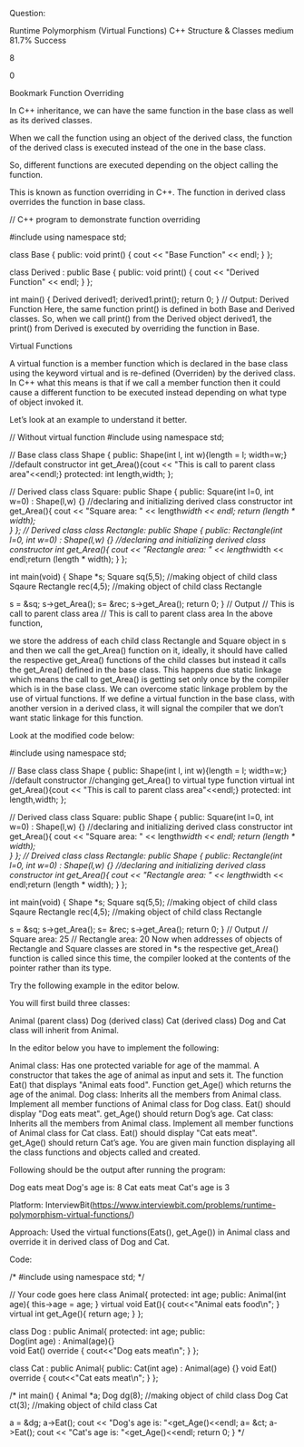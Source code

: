 Question:

Runtime Polymorphism (Virtual Functions)
C++
Structure & Classes
medium
81.7% Success

8

0

Bookmark
Function Overriding

In C++ inheritance, we can have the same function in the base class as well as its derived classes.

When we call the function using an object of the derived class, the function of the derived class is executed instead of the one in the base class.

So, different functions are executed depending on the object calling the function.

This is known as function overriding in C++. The function in derived class overrides the function in base class.

// C++ program to demonstrate function overriding

#include <iostream>
using namespace std;

class Base {
   public:
    void print() {
        cout << "Base Function" << endl;
    }
};

class Derived : public Base {
   public:
    void print() {
        cout << "Derived Function" << endl;
    }
};

int main() {
    Derived derived1;
    derived1.print();
    return 0;
}
// Output: Derived Function
Here, the same function print() is defined in both Base and Derived classes.
So, when we call print() from the Derived object derived1, the print() from Derived is executed by overriding the function in Base.

Virtual Functions

A virtual function is a member function which is declared in the base class using the keyword virtual and is re-defined (Overriden) by the derived class.
In C++ what this means is that if we call a member function then it could cause a different function to be executed instead depending on what type of object invoked it.

Let’s look at an example to understand it better.

// Without virtual function
#include <iostream>
using namespace std;

// Base class
class Shape {
   public:
      Shape(int l, int w){length = l; width=w;} //default constructor
      int get_Area(){cout << "This is call to parent class area"<<endl;}
  protected:
      int length,width;
};

// Derived class
class Square: public Shape {
   public:
      Square(int l=0, int w=0) : Shape(l,w) {} //declaring and initializing derived class constructor 
      int get_Area(){
        cout << "Square area: " << length*width << endl;
        return (length * width);  
      }
};
// Derived class
class Rectangle: public Shape {
   public:
      Rectangle(int l=0, int w=0) : Shape(l,w) {} //declaring and initializing derived class constructor 
      int get_Area(){ cout << "Rectangle area: " << length*width << endl;return (length * width); }
};

int main(void) {
   Shape *s;
   Square sq(5,5); //making object of child class Sqaure
   Rectangle rec(4,5); //making object of child class Rectangle
   
   s = &sq;
   s->get_Area();
   s= &rec;
   s->get_Area();
   return 0;
}
// Output
// This is call to parent class area
// This is call to parent class area
In the above function,

we store the address of each child class Rectangle and Square object in s and
then we call the get_Area() function on it,
ideally, it should have called the respective get_Area() functions of the child classes but
instead it calls the get_Area() defined in the base class.
This happens due static linkage which means the call to get_Area() is getting set only once by the compiler which is in the base class.
We can overcome static linkage​ problem by the use of virtual functions.
If we define a virtual function in the base class, with another version in a derived class, it will signal the compiler that we don’t want static linkage for this function.

Look at the modified code below:

#include <iostream>
using namespace std;

// Base class
class Shape {
   public:
      Shape(int l, int w){length = l; width=w;} //default constructor
      //changing get_Area() to virtual type function
      virtual int get_Area(){cout << "This is call to parent class area"<<endl;} 
  protected:
      int length,width;
};

// Derived class
class Square: public Shape {
   public:
      Square(int l=0, int w=0) : Shape(l,w) {} //declaring and initializing derived class constructor 
      int get_Area(){
        cout << "Square area: " << length*width << endl;
        return (length * width);  
      }
};
// Dreived class
class Rectangle: public Shape {
   public:
      Rectangle(int l=0, int w=0) : Shape(l,w) {} //declaring and initializing derived class constructor 
      int get_Area(){ cout << "Rectangle area: " << length*width << endl;return (length * width); }
};

int main(void) {
   Shape *s;
   Square sq(5,5); //making object of child class Sqaure
   Rectangle rec(4,5); //making object of child class Rectangle
   
   s = &sq;
   s->get_Area();
   s= &rec;
   s->get_Area();
   return 0;
}
// Output
// Square area: 25 
// Rectangle area: 20
Now when addresses of objects of Rectangle and Square​ classes are stored in *s the respective get_Area() function is called since this time, the compiler looked at the contents of the pointer rather than its type.

Try the following example in the editor below.

You will first build three classes:

Animal (parent class)
Dog (derived class)
Cat (derived class)
Dog and Cat class will inherit from Animal.

In the editor below you have to implement the following:

Animal class:
Has one protected variable for age of the mammal.
A constructor that takes the age of animal as input and sets it.
The function Eat() that displays "Animal eats food".
Function get_Age() which returns the age of the animal.
Dog class:
Inherits all the members from Animal class.
Implement all member functions of Animal class for Dog class.
Eat() should display "Dog eats meat".
get_Age() should return Dog’s age.
Cat class:
Inherits all the members from Animal class.
Implement all member functions of Animal class for Cat class.
Eat() should display "Cat eats meat".
get_Age() should return Cat’s age.
You are given main function displaying all the class functions and objects called and created.

Following should be the output after running the program:

Dog eats meat
Dog's age is: 8
Cat eats meat
Cat's age is 3

Platform: InterviewBit(https://www.interviewbit.com/problems/runtime-polymorphism-virtual-functions/)

Approach: Used the virtual functions(Eats(), get_Age()) in Animal class and override it in derived class of Dog and Cat.

Code:

/*
#include<iostream>
using namespace std;
*/

// Your code goes here
class Animal{
    protected:
    int age;
    public:
    Animal(int age){
        this->age = age;
    }
    virtual void Eat(){
        cout<<"Animal eats food\n";
    }
    virtual int get_Age(){
        return age;
    }
};

class Dog : public Animal{
    protected:
    int age;
    public:   
    Dog(int age) : Animal(age){}    
    void Eat() override {
        cout<<"Dog eats meat\n";
    }
};

class Cat : public Animal{
    public:
    Cat(int age) : Animal(age) {}
    void Eat() override {
        cout<<"Cat eats meat\n";
    }
};

/*
int main()  {
   Animal *a;
   Dog dg(8); //making object of child class Dog
   Cat ct(3); //making object of child class Cat
   
   a = &dg;
   a->Eat();
   cout << "Dog's age is: "<<a->get_Age()<<endl;
   a= &ct;
   a->Eat();
   cout << "Cat's age is: "<<a->get_Age()<<endl;
   return 0;
}
*/
